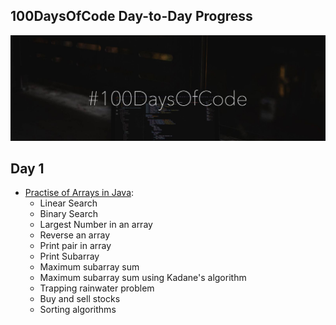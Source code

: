 
## 100DaysOfCode Day-to-Day Progress
<p>
<img src="https://github.com/meghna0122/100-Days-of-Code/blob/main/100_days_code.jpg" alt="100 Days of Code" />
</p>

## Day 1

- [Practise of Arrays in Java](https://github.com/meghna0122/DSA-in-Java/tree/d8f6c9a2e8ed127f7bd6229749f0b3936b59cca7):
  - Linear Search
  - Binary Search
  - Largest Number in an array
  - Reverse an array
  - Print pair in array
  - Print Subarray 
  - Maximum subarray sum
  - Maximum subarray sum using Kadane's algorithm
  - Trapping rainwater problem
  - Buy and sell stocks
  - Sorting algorithms

